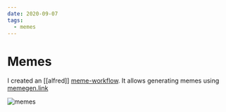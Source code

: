 ```yaml
---
date: 2020-09-07
tags:
  - memes
---
```


# Memes

I created an [[alfred]] [meme-workflow](https://github.com/dnnsmnstrr/alfred-meme). It allows generating memes using [memegen.link](https://memegen.link)

![memes](https://api.memegen.link/images/buzz/MEMES/MEMES_EVERYWHERE)
